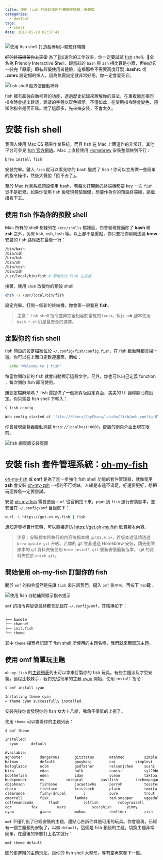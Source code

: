 ```yaml
---
title: 使用 fish 打造超棒用戶體驗終端機：安裝篇
categories:
  - devTool
tags:
  - shell
date: 2017-05-10 02:37:41
---
```



![使用 fish shell 打造超棒用戶體驗終端機](banner-fish.svg)

~~好的終端機帶你上天堂~~ 為了加速你的工作效率，你一定要試試 [fish](https://fishshell.com/) shell。全名為 **F**riendly **I**nteractive **Sh**ell，跟當紅的 `bash` 與 `zsh` 相比算是小眾，但由於它一裝完「原廠」即有超優使用者體驗，造福那些不需要高度訂製 **.bashrc** 或 **.zshrc** 設定檔的懶人。因為無需設定就非常好用，你一定會愛死它。

<!-- more -->

![fish shell 超方便自動補齊](fish-autocomplete-demo.gif)

fish 擁有超強自動補齊的功能，透過歷史紀錄來瞭解你的語法，在重複敲進相同指令時會提出建議，建議的字體以灰色顯示。不僅如此，在使用指令時會變色，預知你指令是否正確。說了這麼多，先來搞安裝，不會太久。

# 安裝 fish shell

我個人使用 Mac OS 蘋果作業系統，而且 fish 在 Mac 上面運作的非常好，其他平台可參見 [fish 官方網站](https://fishshell.com/)。Mac 上直接使用 [Homebrew](https://brew.sh/) 安裝整個快到不行：

```sh
brew install fish
```

安裝完畢。鍵入 `fish` 就可以看見你的 bash 變成了 fish！你可以立馬做一些簡單的指令操作，然後大聲說「回不去了」。

至於 Mac 作業系統預設使用 bash，若每次打開新的終端機都要 key 一次 `fish` 豈不是挺累。如果你使用 fish 後發現體驗很優，想要作為你的預設終端機，請繼續看下去。

## 使用 fish 作為你的預設 shell

Mac 所有的 shell 都條列在 `/etc/shells` 檔裡面。你會發現裡面除了 **bash** 和 **zsh** 之外，另有 ksh, csh, tcsh 等。以上都不是重點，你只要把你剛剛透過 **brew** 安裝的 fish 路徑放在最後一行：

```sh
/bin/bash
/bin/csh
/bin/ksh
/bin/sh
/bin/tcsh
/bin/zsh
/usr/local/bin/fish # 新增你的 fish 在這裡
```

接著，使用 `chsh` 改變你的預設 shell:

```sh
chsh -s /usr/local/bin/fish
```

設定完畢。打開一個新的終端機，你會第一眼看見 **fish**。

> 注意： fish shell 指令並非完全相容於當紅的 bash，執行 **.sh** 腳本使用 `bash *.sh` 仍是最安全的選擇。

## 定製你的 fish shell

fish 預設的設定檔案位於 `~/.config/fish/config.fish`，在 fish 啟動時都會掃一遍。你可以在上面自定歡迎畫面，例如：

```sh
  echo "Welcome to j fish"
```

每當你開啟新的 fish 就會自動顯示這段文字。另外，你也可以自己定義 function ，每次開啟 fish 即可使用。

嫌設定檔麻煩嗎？ fish 還提供了一個網頁版設定頁面，美美的 UI 讓你開心做設定。你只需要 fish shell 下輸入：

```sh
$ fish_config

Web config started at 'file:///Users/JayChung/.cache/fish/web_config-8TAAZN.html'. Hit enter to stop.
```

你會發現瀏覽器自動開啟 `http://localhost:8000`，舒服的網頁介面出現在眼前。

![fish 網頁版安裝頁面](fish-config-page.jpg)

# 安裝 fish 套件管理系統：[oh-my-fish](https://github.com/oh-my-fish/oh-my-fish)

[oh-my-fish](https://github.com/oh-my-fish/oh-my-fish) 或 **omf** 是為了進一步強化 fish shell 功能的套件管理器，就像使用 **zsh** 會安裝 [oh-my-zsh](https://github.com/robbyrussell/oh-my-zsh) 一樣的不可或缺。人總是永遠不滿足，好還要更好，想把玩這條魚一定要嘗試。

安裝 [oh-my-fish](https://github.com/oh-my-fish/oh-my-fish) 需要透過 `curl` 從官網拉下來，pipe 到 `fish` 運行安裝腳本，並安置在 `~/.config/omf` 目錄底下：

```sh
curl -L https://get.oh-my.fish | fish
```

想知道壺裡賣什麼藥，可以直接造訪 <https://get.oh-my.fish> 欣賞腳本內容。

> 注意：安裝腳本所執行的內容依賴本機 `git@1.9.1+`，若版本過低請透過 `brew update git` 升級。若你的 git 並非透過 Homebrew 安裝，請先刪除原本的 git 資料夾後使用 `brew install git` 重新安裝最新版本。 git 的資料夾位於 `which git`。

## 開始使用 **oh-my-fish** 訂製你的 fish

關於 `omf` 的指令當然是先讓 `fish` 來告訴我們。鍵入 `omf` 後`空格`，再按下 `Tab`鍵：

![使用 fish 自動補齊顯示指令提示](omf-commands.jpg)

`omf` 的指令與變更最終都會記錄在 `~/.config/omf`，其結構如下：

```sh
.
├── bundle
├── channel
├── init.fish
└── theme
```

其中 `theme` 檔案裡記錄了 fish shell 所使用的主題名稱，我們就來簡單玩主題。

## 使用 **omf** 簡單玩主題

`oh-my-fish` 的[主題列表](https://github.com/oh-my-fish/oh-my-fish/blob/master/docs/Themes.md#fishface)列出可以拿來訂製你的 fish 玩具。有些主題涉及字型安裝，過程比較棘手，我們先從簡單的主題 [cyan](https://github.com/oh-my-fish/oh-my-fish/blob/master/docs/Themes.md#cyan-1) 開始，使用 `install` 指令：

```sh
$ omf install cyan

Installing theme cyan
✔ theme cyan successfully installed.
```

安裝完後你會發現你的 fish 女大十八變，嘴角不爭氣的上揚了。

使用 `theme` 可以查看你的主題列表：

```sh
$ omf theme

Installed:
  cyan		default

Available:
agnoster		dangerous		gitstatus		mtahmed			simple-ass-prompt
batman			default			gnuykeaj		nai			simplevi
beloglazov		eclm			godfather		nelsonjchen		sushi
bira			edan			hulk			numist			syl20bnr
bobthefish		eden			idan			ocean			taktoa
budspencer		es			integral		pastfish		technopagan
cbjohnson		fishbone		jacaetevha		perryh			toaster
chain			fishface		krisleech		plain			tomita
clearance		fishy-drupal		l			pure			trout
cmorrell		fisk			lambda			red-snapper		uggedal
coffeeandcode		flash			lolfish			robbyrussell		will
cor			fox			mars			scorphish		yimmy
cyan			gianu			mokou			shellder		zish
```

`omf` 不僅列出了已經安裝的主題，還貼心告訴你其他可用的玩具。你會發現，已經有一個主題預先安裝了，叫做 `default`，這個是 fish 預設的主題。切換主題非常簡單，在最後的參數打上名字就行：

```sh
omf theme default
```

關於更進階的主題玩法，讓你的 fish shell 大整形，等有空再來發下一篇。